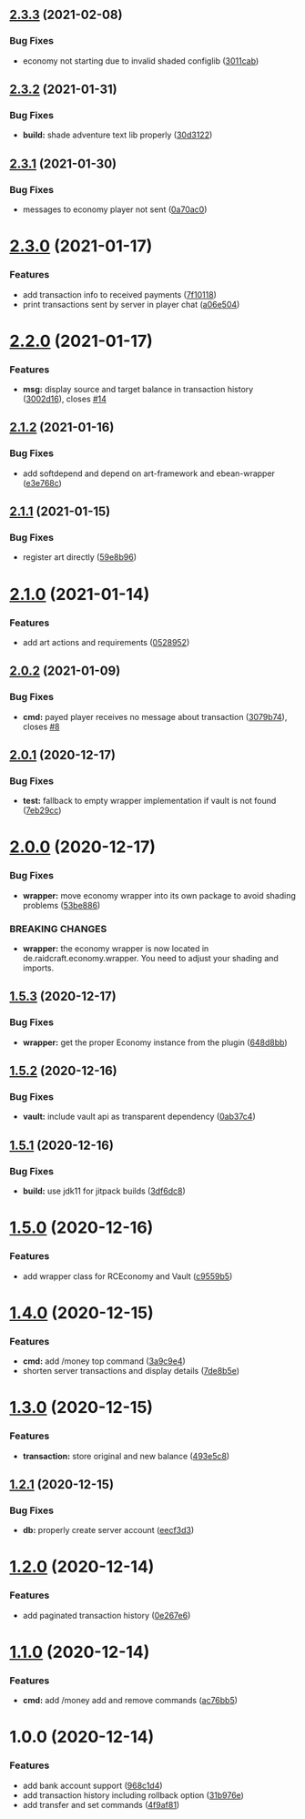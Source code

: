 ## [2.3.3](https://github.com/raidcraft/economy/compare/v2.3.2...v2.3.3) (2021-02-08)


### Bug Fixes

* economy not starting due to invalid shaded configlib ([3011cab](https://github.com/raidcraft/economy/commit/3011caba7e4d3e25ca69969c32a5960753fb28ea))

## [2.3.2](https://github.com/raidcraft/economy/compare/v2.3.1...v2.3.2) (2021-01-31)


### Bug Fixes

* **build:** shade adventure text lib properly ([30d3122](https://github.com/raidcraft/economy/commit/30d3122258c61afbbe26d90a8e187847e1ce28c5))

## [2.3.1](https://github.com/raidcraft/economy/compare/v2.3.0...v2.3.1) (2021-01-30)


### Bug Fixes

* messages to economy player not sent ([0a70ac0](https://github.com/raidcraft/economy/commit/0a70ac06c7906272ce01b50f0510e1e923964f18))

# [2.3.0](https://github.com/raidcraft/economy/compare/v2.2.0...v2.3.0) (2021-01-17)


### Features

* add transaction info to received payments ([7f10118](https://github.com/raidcraft/economy/commit/7f101181780d352a9fc9f6cfee31db9fcd0c11ca))
* print transactions sent by server in player chat ([a06e504](https://github.com/raidcraft/economy/commit/a06e504277281ae1c2c099011065060dd09ac908))

# [2.2.0](https://github.com/raidcraft/economy/compare/v2.1.2...v2.2.0) (2021-01-17)


### Features

* **msg:** display source and target balance in transaction history ([3002d16](https://github.com/raidcraft/economy/commit/3002d16dfb7ff71c192dd16c5cdcf63cd0963e5c)), closes [#14](https://github.com/raidcraft/economy/issues/14)

## [2.1.2](https://github.com/raidcraft/economy/compare/v2.1.1...v2.1.2) (2021-01-16)


### Bug Fixes

* add softdepend and depend on art-framework and ebean-wrapper ([e3e768c](https://github.com/raidcraft/economy/commit/e3e768c21f823260ac49ae7a097a7f1de2fd1f1f))

## [2.1.1](https://github.com/raidcraft/economy/compare/v2.1.0...v2.1.1) (2021-01-15)


### Bug Fixes

* register art directly ([59e8b96](https://github.com/raidcraft/economy/commit/59e8b96f5e4b85f7aa34197ae8d6ee71dd5ada59))

# [2.1.0](https://github.com/raidcraft/economy/compare/v2.0.2...v2.1.0) (2021-01-14)


### Features

* add art actions and requirements ([0528952](https://github.com/raidcraft/economy/commit/0528952cdaceb6fc44b36dabee7dd2b2399e7763))

## [2.0.2](https://github.com/raidcraft/economy/compare/v2.0.1...v2.0.2) (2021-01-09)


### Bug Fixes

* **cmd:** payed player receives no message about transaction ([3079b74](https://github.com/raidcraft/economy/commit/3079b743e127bdf37a2a6e2c477ce99d2e87d58d)), closes [#8](https://github.com/raidcraft/economy/issues/8)

## [2.0.1](https://github.com/raidcraft/economy/compare/v2.0.0...v2.0.1) (2020-12-17)


### Bug Fixes

* **test:** fallback to empty wrapper implementation if vault is not found ([7eb29cc](https://github.com/raidcraft/economy/commit/7eb29cc10b1453dec610e694c175493e704899ed))

# [2.0.0](https://github.com/raidcraft/economy/compare/v1.5.3...v2.0.0) (2020-12-17)


### Bug Fixes

* **wrapper:** move economy wrapper into its own package to avoid shading problems ([53be886](https://github.com/raidcraft/economy/commit/53be886ad53f12ae68d8da01ee1c8225fba23913))


### BREAKING CHANGES

* **wrapper:** the economy wrapper is now located in de.raidcraft.economy.wrapper. You need to adjust your shading and imports.

## [1.5.3](https://github.com/raidcraft/economy/compare/v1.5.2...v1.5.3) (2020-12-17)


### Bug Fixes

* **wrapper:** get the proper Economy instance from the plugin ([648d8bb](https://github.com/raidcraft/economy/commit/648d8bb71ed86f1a973d6d88e56dc45cbd54fa93))

## [1.5.2](https://github.com/raidcraft/economy/compare/v1.5.1...v1.5.2) (2020-12-16)


### Bug Fixes

* **vault:** include vault api as transparent dependency ([0ab37c4](https://github.com/raidcraft/economy/commit/0ab37c400cb4af6286f4587a2556fea318dbf57e))

## [1.5.1](https://github.com/raidcraft/economy/compare/v1.5.0...v1.5.1) (2020-12-16)


### Bug Fixes

* **build:** use jdk11 for jitpack builds ([3df6dc8](https://github.com/raidcraft/economy/commit/3df6dc8e95d22a76fe8e3276d7f2e6afba50f751))

# [1.5.0](https://github.com/raidcraft/economy/compare/v1.4.0...v1.5.0) (2020-12-16)


### Features

* add wrapper class for RCEconomy and Vault ([c9559b5](https://github.com/raidcraft/economy/commit/c9559b561faa81314cf88dcb57edc29306107077))

# [1.4.0](https://github.com/raidcraft/economy/compare/v1.3.0...v1.4.0) (2020-12-15)


### Features

* **cmd:** add /money top command ([3a9c9e4](https://github.com/raidcraft/economy/commit/3a9c9e4356d256d5e7de5696d652bcd4bc036fb6))
* shorten server transactions and display details ([7de8b5e](https://github.com/raidcraft/economy/commit/7de8b5e1fe87f3ab57e70bdccc52c3a08779697f))

# [1.3.0](https://github.com/raidcraft/economy/compare/v1.2.1...v1.3.0) (2020-12-15)


### Features

* **transaction:** store original and new balance ([493e5c8](https://github.com/raidcraft/economy/commit/493e5c87b7244eaab79d72dbb5d8e3b23b43f16d))

## [1.2.1](https://github.com/raidcraft/economy/compare/v1.2.0...v1.2.1) (2020-12-15)


### Bug Fixes

* **db:** properly create server account ([eecf3d3](https://github.com/raidcraft/economy/commit/eecf3d3a428fac4a859057bd9bf0300cb4721108))

# [1.2.0](https://github.com/raidcraft/economy/compare/v1.1.0...v1.2.0) (2020-12-14)


### Features

* add paginated transaction history ([0e267e6](https://github.com/raidcraft/economy/commit/0e267e68391ab54ededf1586394ef984508f5e1f))

# [1.1.0](https://github.com/raidcraft/economy/compare/v1.0.0...v1.1.0) (2020-12-14)


### Features

* **cmd:** add /money add and remove commands ([ac76bb5](https://github.com/raidcraft/economy/commit/ac76bb57cf5ee30e923e64d5d0af2457f67b46f9))

# 1.0.0 (2020-12-14)


### Features

* add bank account support ([968c1d4](https://github.com/raidcraft/economy/commit/968c1d46770c35cf611810b3079defdc15b22fdc))
* add transaction history including rollback option ([31b976e](https://github.com/raidcraft/economy/commit/31b976e8d3e41f2f9a4bd2737acc47f4c3f988d6))
* add transfer and set commands ([4f9af81](https://github.com/raidcraft/economy/commit/4f9af813c9011dcc5192792759f14a29b519c1f0))
